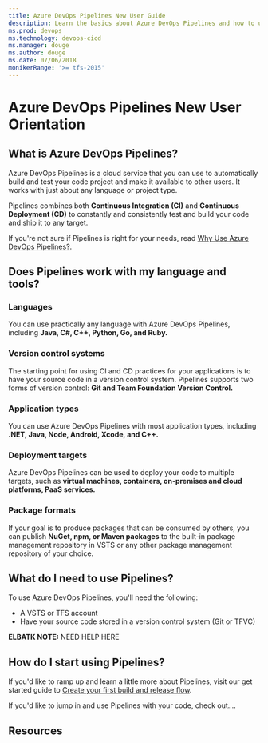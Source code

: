```yaml
---
title: Azure DevOps Pipelines New User Guide  
description: Learn the basics about Azure DevOps Pipelines and how to use it to automatically build and release code.
ms.prod: devops
ms.technology: devops-cicd
ms.manager: douge
ms.author: douge
ms.date: 07/06/2018
monikerRange: '>= tfs-2015'
---
```


# Azure DevOps Pipelines New User Orientation

## What is Azure DevOps Pipelines?

Azure DevOps Pipelines is a cloud service that you can use to automatically build and test your code project and make it available to other users. It works with just about any language or project type.

Pipelines combines both **Continuous Integration (CI)** and **Continuous Deployment (CD)** to constantly and consistently test and build your code and ship it to any target. 

If you're not sure if Pipelines is right for your needs, read [Why Use Azure DevOps Pipelines?](why-use-pipelines.md).

## Does Pipelines work with my language and tools?

### Languages

You can use practically any language with Azure DevOps Pipelines, including **Java, C#, C++, Python, Go, and Ruby.**

### Version control systems

The starting point for using CI and CD practices for your applications is to have your source code in a version control system. Pipelines supports two forms of version control: **Git and Team Foundation Version Control.**

### Application types

You can use Azure DevOps Pipelines with most application types, including **.NET, Java, Node, Android, Xcode, and C++.**

### Deployment targets

Azure DevOps Pipelines can be used to deploy your code to multiple targets, such as **virtual machines, containers, on-premises and cloud platforms, PaaS services.**

### Package formats

If your goal is to produce packages that can be consumed by others, you can publish **NuGet, npm, or Maven packages** to the built-in package management repository in VSTS or any other package management repository of your choice.

## What do I need to use Pipelines?

To use Azure DevOps Pipelines, you'll need the following:

* A VSTS or TFS account
* Have your source code stored in a version control system (Git or TFVC)

**ELBATK NOTE:** NEED HELP HERE

## How do I start using Pipelines?

If you'd like to ramp up and learn a little more about Pipelines, visit our get started guide to [Create your first build and release flow](../get-started-designer.md).

If you'd like to jump in and use Pipelines with your code, check out....

## Resources